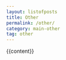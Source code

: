 ```yaml
---
layout: listofposts
title: Other
permalink: /other/
category: main-other
tag: other
---
```


{{content}}

